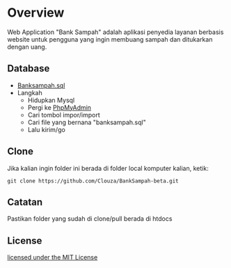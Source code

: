 # Overview
Web Application "Bank Sampah" adalah aplikasi penyedia layanan berbasis website untuk pengguna yang ingin membuang sampah dan ditukarkan dengan uang.

## Database
- [Banksampah.sql](https://github.com/Clouza/BankSampah-beta/blob/master/banksampah.sql)
- Langkah
	- Hidupkan Mysql
	- Pergi ke [PhpMyAdmin](https://localhost/phpmyadmin/)
	- Cari tombol impor/import
	- Cari file yang bernana "banksampah.sql"
	- Lalu kirim/go

## Clone
Jika kalian ingin folder ini berada di folder local komputer kalian, ketik: 
 
```
git clone https://github.com/Clouza/BankSampah-beta.git 
``` 

Catatan
-----------
Pastikan folder yang sudah di clone/pull berada di htdocs

License
----------
[licensed under the MIT License](https://choosealicense.com/licenses/mit/)
